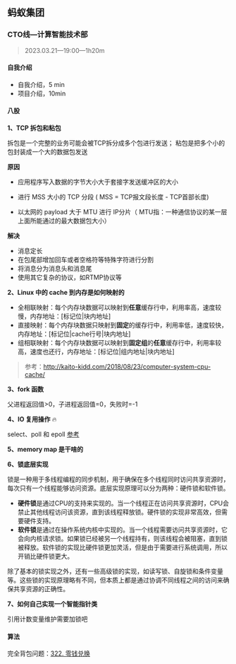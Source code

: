 ## 蚂蚁集团

### CTO线—计算智能技术部

> 2023.03.21—19:00—1h20m

#### 自我介绍

- 自我介绍，5 min
- 项目介绍，10min



#### 八股

**1、TCP 拆包和粘包**

拆包是一个完整的业务可能会被TCP拆分成多个包进行发送； 粘包是把多个小的包封装成一个大的数据包发送

**原因**

- 应用程序写入数据的字节大小大于套接字发送缓冲区的大小

- 进行 MSS 大小的 TCP 分段 ( MSS = TCP报文段长度 - TCP首部长度)

- 以太网的 payload 大于 MTU 进行 IP分片（ MTU指：一种通信协议的某一层上面所能通过的最大数据包大小）

**解决**

- 消息定长
- 在包尾部增加回车或者空格符等特殊字符进行分割
- 将消息分为消息头和消息尾
- 使用其它复杂的协议，如RTMP协议等

**2、Linux 中的 cache 到内存是如何映射的**

- 全相联映射：每个内存块数据可以映射到**任意**缓存行中，利用率高，速度较慢，内存地址：[标记位|块内地址]
- 直接映射：每个内存块数据只映射到**固定**的缓存行中，利用率低，速度较快，内存地址：[标记位|cache行号|块内地址]
- 组相联映射：每个内存块数据可以映射到**固定组**的**任意**缓存行中，利用率较高，速度也还行，内存地址：[标记位|组内地址|块内地址]

> 参考：http://kaito-kidd.com/2018/08/23/computer-system-cpu-cache/

**3、fork 函数**

父进程返回值>0，子进程返回值=0，失败时=-1

**4、IO 复用操作** :fire:

select、poll 和 epoll [参考](http://www.cyc2018.xyz/%E8%AE%A1%E7%AE%97%E6%9C%BA%E5%9F%BA%E7%A1%80/Socket/Socket.html)

**5、memory map 是干啥的** 

**6、锁底层实现**

锁是一种用于多线程编程的同步机制，用于确保在多个线程同时访问共享资源时，每次只有一个线程能够访问资源。底层实现原理可以分为两种：硬件锁和软件锁。

- **硬件锁**是通过CPU的支持来实现的。当一个线程正在访问共享资源时，CPU会禁止其他线程访问该资源，直到该线程释放锁。硬件锁的实现非常高效，但需要硬件支持。
- **软件锁**是通过在操作系统内核中实现的。当一个线程需要访问共享资源时，它会向内核请求锁。如果锁已经被另一个线程持有，则该线程会被阻塞，直到锁被释放。软件锁的实现比硬件锁更加灵活，但是由于需要进行系统调用，所以开销比硬件锁更大。

除了基本的锁实现之外，还有一些高级锁的实现，如读写锁、自旋锁和条件变量等。这些锁的实现原理略有不同，但本质上都是通过协调不同线程之间的访问来确保共享资源的正确性。

**7、如何自己实现一个智能指针类**

引用计数变量维护需要加锁吧



#### 算法

完全背包问题：[322. 零钱兑换](https://leetcode.cn/problems/coin-change/)

